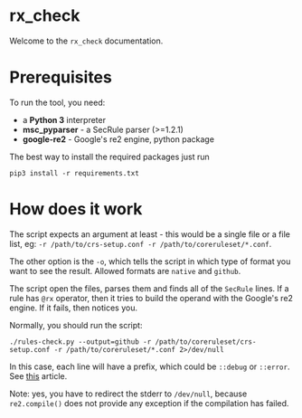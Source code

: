 rx_check
===============

Welcome to the `rx_check` documentation.

Prerequisites
=============

To run the tool, you need:

+ a **Python 3** interpreter
+ **msc_pyparser** - a SecRule parser (>=1.2.1)
+ **google-re2** - Google's re2 engine, python package

The best way to install the required packages just run

```
pip3 install -r requirements.txt
```

How does it work
================

The script expects an argument at least - this would be a single file or a file list, eg: `-r /path/to/crs-setup.conf -r /path/to/coreruleset/*.conf`.

The other option is the `-o`, which tells the script in which type of format you want to see the result. Allowed formats are `native` and `github`.

The script open the files, parses them and finds all of the `SecRule` lines. If a rule has `@rx` operator, then it tries to build the operand
with the Google's re2 engine. If it fails, then notices you.

Normally, you should run the script:

```
./rules-check.py --output=github -r /path/to/coreruleset/crs-setup.conf -r /path/to/coreruleset/*.conf 2>/dev/null
```

In this case, each line will have a prefix, which could be `::debug` or `::error`. See [this](https://docs.github.com/en/actions/learn-github-actions/workflow-commands-for-github-actions#setting-an-error-message) article.

Note: yes, you have to redirect the stderr to `/dev/null`, because `re2.compile()` does not provide any exception if the compilation has failed.
